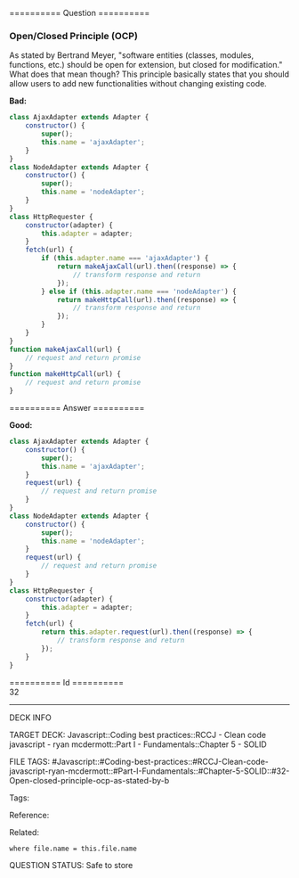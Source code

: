 ========== Question ==========  

### Open/Closed Principle (OCP)

As stated by Bertrand Meyer, "software entities (classes, modules, functions, etc.) should be open for extension, but closed for modification." What does that mean though? This principle basically states that you should allow users to add new functionalities without changing existing code.

**Bad:**

```javascript
class AjaxAdapter extends Adapter {
    constructor() {
        super();
        this.name = 'ajaxAdapter';
    }
}
class NodeAdapter extends Adapter {
    constructor() {
        super();
        this.name = 'nodeAdapter';
    }
}
class HttpRequester {
    constructor(adapter) {
        this.adapter = adapter;
    }
    fetch(url) {
        if (this.adapter.name === 'ajaxAdapter') {
            return makeAjaxCall(url).then((response) => {
                // transform response and return
            });
        } else if (this.adapter.name === 'nodeAdapter') {
            return makeHttpCall(url).then((response) => {
                // transform response and return
            });
        }
    }
}
function makeAjaxCall(url) {
    // request and return promise
}
function makeHttpCall(url) {
    // request and return promise
}
```  

========== Answer ==========  

**Good:**

```javascript
class AjaxAdapter extends Adapter {
    constructor() {
        super();
        this.name = 'ajaxAdapter';
    }
    request(url) {
        // request and return promise
    }
}
class NodeAdapter extends Adapter {
    constructor() {
        super();
        this.name = 'nodeAdapter';
    }
    request(url) {
        // request and return promise
    }
}
class HttpRequester {
    constructor(adapter) {
        this.adapter = adapter;
    }
    fetch(url) {
        return this.adapter.request(url).then((response) => {
            // transform response and return
        });
    }
}
```

========== Id ==========  
32

---

DECK INFO

TARGET DECK: Javascript::Coding best practices::RCCJ - Clean code javascript - ryan mcdermott::Part I - Fundamentals::Chapter 5 - SOLID

FILE TAGS: #Javascript::#Coding-best-practices::#RCCJ-Clean-code-javascript-ryan-mcdermott::#Part-I-Fundamentals::#Chapter-5-SOLID::#32-Open-closed-principle-ocp-as-stated-by-b

Tags:

Reference:

Related:

```dataview
where file.name = this.file.name
```

QUESTION STATUS: Safe to store
